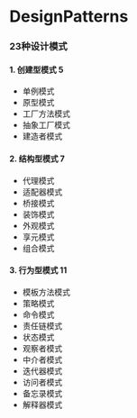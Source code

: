 # DesignPatterns
### 23种设计模式
#### 1. 创建型模式 5
- 单例模式
- 原型模式
- 工厂方法模式
- 抽象工厂模式
- 建造者模式
#### 2. 结构型模式 7
- 代理模式
- 适配器模式
- 桥接模式
- 装饰模式
- 外观模式
- 享元模式
- 组合模式
#### 3. 行为型模式 11
- 模板方法模式
- 策略模式
- 命令模式
- 责任链模式
- 状态模式
- 观察者模式
- 中介者模式
- 迭代器模式
- 访问者模式
- 备忘录模式
- 解释器模式

